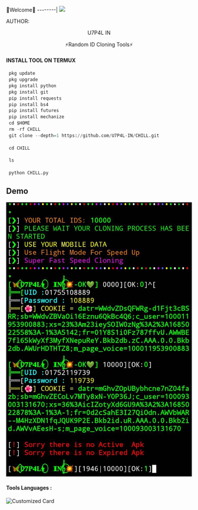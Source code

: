 🌺Welcome🌺
--------|
![](https://media.tenor.com/iVCiM9W7cvYAAAAd/welcome.gif)



AUTHOR:
<p align="center">
U7P4L IN 

</br>
<p align="center">
      ⚡Random ID Cloning Tools⚡

</p>
  
#### INSTALL TOOL ON TERMUX
```python
 pkg update
 pkg upgrade
 pkg install python
 pkg install git
 pip install requests
 pip install bs4
 pip install futures
 pip install mechanize
 cd $HOME 
 rm -rf CHILL
 git clone --depth=1 https://github.com/U7P4L-IN/CHILL.git

 cd CHILL

 ls

 python CHILL.py
```

## Demo


<p align="center"><img src="https://github.com/U7P4L-IN/CHILL/blob/main/IMG_20230527_144811.jpg">

#### Tools Languages :

![Customized Card](https://github-readme-stats.vercel.app/api/pin?username=U7P4L-IN&repo=CHILL&title_color=fff&icon_color=f9f9f9&text_color=9f9f9f&bg_color=151515)
